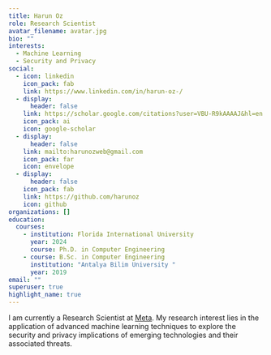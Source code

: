 ```yaml
---
title: Harun Oz
role: Research Scientist
avatar_filename: avatar.jpg
bio: ""
interests:
  - Machine Learning
  - Security and Privacy
social:
  - icon: linkedin
    icon_pack: fab
    link: https://www.linkedin.com/in/harun-oz-/
  - display:
      header: false
    link: https://scholar.google.com/citations?user=VBU-R9kAAAAJ&hl=en
    icon_pack: ai
    icon: google-scholar
  - display:
      header: false
    link: mailto:harunozweb@gmail.com
    icon_pack: far
    icon: envelope
  - display:
      header: false
    icon_pack: fab
    link: https://github.com/harunoz
    icon: github
organizations: []
education:
  courses:
    - institution: Florida International University
      year: 2024
      course: Ph.D. in Computer Engineering
    - course: B.Sc. in Computer Engineering
      institution: "Antalya Bilim University "
      year: 2019
email: ""
superuser: true
highlight_name: true
---
```

I am currently a Research Scientist at [Meta](https://research.facebook.com/). My research interest lies in the application of advanced machine learning techniques to explore the security and privacy implications of emerging technologies and their associated threats.